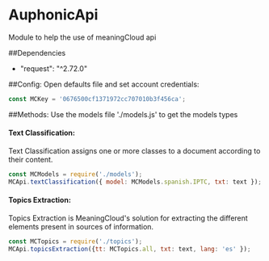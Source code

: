 AuphonicApi
=====
Module to help the use of meaningCloud api

##Dependencies
- "request": "^2.72.0"

##Config:
Open defaults file and set account credentials:
```javascript
const MCKey = '0676500cf1371972cc707010b3f456ca';
```

##Methods:
Use the models file './models.js' to get the models types

#### Text Classification:
Text Classification assigns one or more classes to a document according to their content. 
```javascript
const MCModels = require('./models');
MCApi.textClassification({ model: MCModels.spanish.IPTC, txt: text });
```

#### Topics Extraction:
Topics Extraction is MeaningCloud's solution for extracting the different elements present in sources of information.
```javascript
const MCTopics = require('./topics');
MCApi.topicsExtraction({tt: MCTopics.all, txt: text, lang: 'es' });
```

